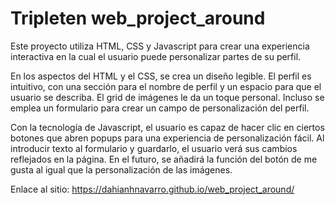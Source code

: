 # Tripleten web_project_around

Este proyecto utiliza HTML, CSS y Javascript para crear una experiencia interactiva en la cual el usuario puede personalizar partes de su perfil.

En los aspectos del HTML y el CSS, se crea un diseño legible. El perfil es intuitivo, con una sección para el nombre de perfil y un espacio para que el usuario se describa. El grid de imágenes le da un toque personal. Incluso se emplea un formulario para crear un campo de personalización del perfil. 

Con la tecnología de Javascript, el usuario es capaz de hacer clic en ciertos botones que abren popups para una experiencia de personalización fácil. Al introducir texto al formulario y guardarlo, el usuario verá sus cambios reflejados en la página.
En el futuro, se añadirá la función del botón de me gusta al igual que la personalización de las imágenes. 

Enlace al sitio: https://dahianhnavarro.github.io/web_project_around/
